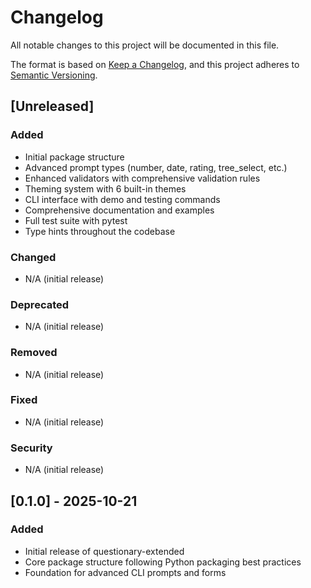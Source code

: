 # Changelog

All notable changes to this project will be documented in this file.

The format is based on [Keep a Changelog](https://keepachangelog.com/en/1.0.0/),
and this project adheres to [Semantic Versioning](https://semver.org/spec/v2.0.0.html).

## [Unreleased]

### Added

- Initial package structure
- Advanced prompt types (number, date, rating, tree_select, etc.)
- Enhanced validators with comprehensive validation rules
- Theming system with 6 built-in themes
- CLI interface with demo and testing commands
- Comprehensive documentation and examples
- Full test suite with pytest
- Type hints throughout the codebase

### Changed

- N/A (initial release)

### Deprecated

- N/A (initial release)

### Removed

- N/A (initial release)

### Fixed

- N/A (initial release)

### Security

- N/A (initial release)

## [0.1.0] - 2025-10-21

### Added

- Initial release of questionary-extended
- Core package structure following Python packaging best practices
- Foundation for advanced CLI prompts and forms
